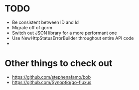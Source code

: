 # TODO

* Be consistent between ID and Id
* Migrate off of gorm
* Switch out JSON library for a more performant one
* Use NewHttpStatusErrorBuilder throughout entire API code
* 
# Other things to check out

* https://github.com/stephenafamo/bob
* https://github.com/Synoptiq/go-fluxus